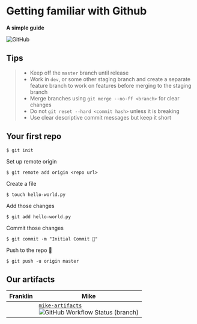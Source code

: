 # Getting familiar with Github
**A simple guide**

![GitHub](https://img.shields.io/github/license/yak-fumblepack/getting-familiar-with-github)

## Tips

> - Keep off the `master` branch until release
> - Work in `dev`, or some other staging branch and create a separate feature branch to work on features before merging to the staging branch
> - Merge branches using `git merge --no-ff <branch>` for clear changes
> - Do not `git reset --hard <commit hash>` unless it is breaking
> - Use clear descriptive commit messages but keep it short

## Your first repo

```shell
$ git init
```

Set up remote origin

```shell
$ git remote add origin <repo url>
```

Create a file

```shell
$ touch hello-world.py
```

Add those changes

```shell
$ git add hello-world.py
```

Commit those changes

```shell
$ git commit -m "Initial Commit 🎉"
```

Push to the repo 🚀

```shell
$ git push -u origin master
```

## Our artifacts

| Franklin | Mike                                                                                                                                                                                                                                                                    |
| -------- | ----------------------------------------------------------------------------------------------------------------------------------------------------------------------------------------------------------------------------------------------------------------------- |
| &nbsp;   | [`mike-artifacts`](https://github.com/yak-fumblepack/getting-familiar-with-github/tree/mike-artifacts)<br>![GitHub Workflow Status (branch)](https://img.shields.io/github/workflow/status/yak-fumblepack/getting-familiar-with-github/ci/mike-artifacts?style=plastic) |
